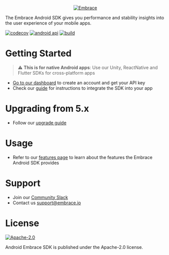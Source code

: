 <p align="center">
  <a href="https://embrace.io/?utm_source=github&utm_medium=logo" target="_blank">
    <picture>
      <source srcset="https://embrace.io/docs/images/embrace_logo_white-text_transparent-bg_400x200.svg" media="(prefers-color-scheme: dark)" />
      <source srcset="https://embrace.io/docs/images/embrace_logo_black-text_transparent-bg_400x200.svg" media="(prefers-color-scheme: light), (prefers-color-scheme: no-preference)" />
      <img src="https://embrace.io/docs/images/embrace_logo_black-text_transparent-bg_400x200.svg" alt="Embrace">
    </picture>
  </a>
</p>

The Embrace Android SDK gives you performance and stability insights into the user experience of your mobile apps.

[![codecov](https://codecov.io/gh/embrace-io/embrace-android-sdk/graph/badge.svg?token=4kNC8ceoVB)](https://codecov.io/gh/embrace-io/embrace-android-sdk)
[![android api](https://img.shields.io/badge/Android_API-21-green.svg "Android min API 21")](https://dash.embrace.io/signup/)
[![build](https://img.shields.io/github/actions/workflow/status/embrace-io/embrace-android-sdk/ci-gradle.yml)](https://github.com/embrace-io/embrace-android-sdk/actions)

# Getting Started

> :warning: **This is for native Android apps**: Use our Unity, ReactNative and Flutter SDKs for cross-platform apps 

- [Go to our dashboard](https://dash.embrace.io/signup/) to create an account and get your API key
- Check our [guide](https://embrace.io/docs/android/integration/) for instructions to integrate the SDK into your app

# Upgrading from 5.x

- Follow our [upgrade guide](https://github.com/embrace-io/embrace-android-sdk/blob/master/UPGRADING.md)

# Usage

- Refer to our [features page](https://embrace.io/docs/android/features/) to learn about the features the Embrace Android SDK provides

# Support

- Join our [Community Slack](https://embraceio-community.slack.com/)
- Contact us [support@embrace.io](mailto:support@embrace.io)

# License

[![Apache-2.0](https://img.shields.io/badge/license-Apache--2.0-orange)](./LICENSE.txt)

Android Embrace SDK is published under the Apache-2.0 license.
